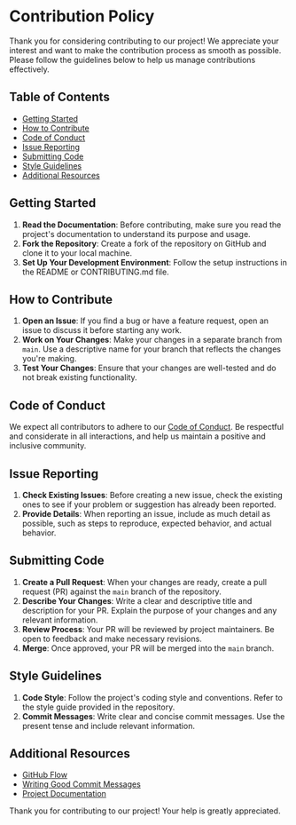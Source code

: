 # Contribution Policy

Thank you for considering contributing to our project! We appreciate your interest and want to make the contribution process as smooth as possible. Please follow the guidelines below to help us manage contributions effectively.

## Table of Contents
- [Getting Started](#getting-started)
- [How to Contribute](#how-to-contribute)
- [Code of Conduct](#code-of-conduct)
- [Issue Reporting](#issue-reporting)
- [Submitting Code](#submitting-code)
- [Style Guidelines](#style-guidelines)
- [Additional Resources](#additional-resources)

## Getting Started

1. **Read the Documentation**: Before contributing, make sure you read the project's documentation to understand its purpose and usage.
2. **Fork the Repository**: Create a fork of the repository on GitHub and clone it to your local machine.
3. **Set Up Your Development Environment**: Follow the setup instructions in the README or CONTRIBUTING.md file.

## How to Contribute

1. **Open an Issue**: If you find a bug or have a feature request, open an issue to discuss it before starting any work.
2. **Work on Your Changes**: Make your changes in a separate branch from `main`. Use a descriptive name for your branch that reflects the changes you're making.
3. **Test Your Changes**: Ensure that your changes are well-tested and do not break existing functionality.

## Code of Conduct

We expect all contributors to adhere to our [Code of Conduct](CODE_OF_CONDUCT.md). Be respectful and considerate in all interactions, and help us maintain a positive and inclusive community.

## Issue Reporting

1. **Check Existing Issues**: Before creating a new issue, check the existing ones to see if your problem or suggestion has already been reported.
2. **Provide Details**: When reporting an issue, include as much detail as possible, such as steps to reproduce, expected behavior, and actual behavior.

## Submitting Code

1. **Create a Pull Request**: When your changes are ready, create a pull request (PR) against the `main` branch of the repository.
2. **Describe Your Changes**: Write a clear and descriptive title and description for your PR. Explain the purpose of your changes and any relevant information.
3. **Review Process**: Your PR will be reviewed by project maintainers. Be open to feedback and make necessary revisions.
4. **Merge**: Once approved, your PR will be merged into the `main` branch.

## Style Guidelines

1. **Code Style**: Follow the project's coding style and conventions. Refer to the style guide provided in the repository.
2. **Commit Messages**: Write clear and concise commit messages. Use the present tense and include relevant information.

## Additional Resources

- [GitHub Flow](https://guides.github.com/introduction/flow/)
- [Writing Good Commit Messages](https://chris.beams.io/posts/git-commit/)
- [Project Documentation](docs/)

Thank you for contributing to our project! Your help is greatly appreciated.
